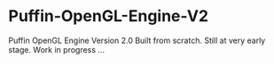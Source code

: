 # Puffin-OpenGL-Engine-V2
Puffin OpenGL Engine Version 2.0
Built from scratch. Still at very early stage. 
Work in progress ...
